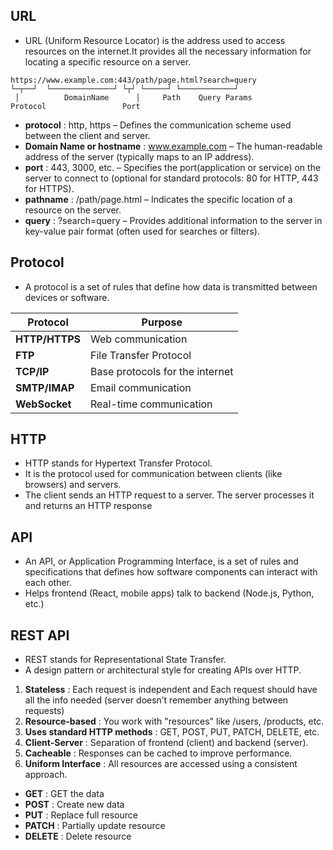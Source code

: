 ## URL
- URL (Uniform Resource Locator) is the address used to access resources on the internet.It provides all the necessary information for locating a specific resource on a server.
```
https://www.example.com:443/path/page.html?search=query
└─┬──┘  └──────────────┘ └┬┘ └─────┘ └────────────┘ 
 │          DomainName      │     Path    Query Params 
Protocol                 Port
```

- **protocol** :	http, https – Defines the communication scheme used between the client and server.
- **Domain Name or hostname** :		www.example.com – The human-readable address of the server (typically maps to an IP address).
- **port** :		443, 3000, etc. – Specifies the port(application or service) on the server to connect to (optional for standard protocols: 80 for HTTP, 443 for HTTPS).
- **pathname** :	/path/page.html – Indicates the specific location of a resource on the server.
- **query** : 		?search=query – Provides additional information to the server in key-value pair format (often used for searches or filters).

## Protocol
- A protocol is a set of rules that define how data is transmitted between devices or software.
  
  
| Protocol       | Purpose                         |
| -------------- | ------------------------------- |
| **HTTP/HTTPS** | Web communication               |
| **FTP**        | File Transfer Protocol          |
| **TCP/IP**     | Base protocols for the internet |
| **SMTP/IMAP**  | Email communication             |
| **WebSocket**  | Real-time communication         |


## HTTP
- HTTP stands for Hypertext Transfer Protocol.
- It is the protocol used for communication between clients (like browsers) and servers.
- The client sends an HTTP request to a server. The server processes it and returns an HTTP response

## API
- An API, or Application Programming Interface, is a set of rules and specifications that defines how software components can interact with each other.
- Helps frontend (React, mobile apps) talk to backend (Node.js, Python, etc.)

## REST API
- REST stands for Representational State Transfer.
- A design pattern or architectural style for creating APIs over HTTP.
1. **Stateless** : Each request is independent and Each request should have all the info needed (server doesn’t remember anything between requests)
2. **Resource-based** : 	You work with "resources" like /users, /products, etc.
3. **Uses standard HTTP methods** : GET, POST, PUT, PATCH, DELETE, etc.
4. **Client-Server** : Separation of frontend (client) and backend (server).
5. **Cacheable** : Responses can be cached to improve performance.
6. **Uniform Interface** : All resources are accessed using a consistent approach.

- **GET**    : GET the data       
- **POST**   : Create new data      
- **PUT**    : Replace full resource
- **PATCH**  : Partially update resource
- **DELETE** : Delete resource


